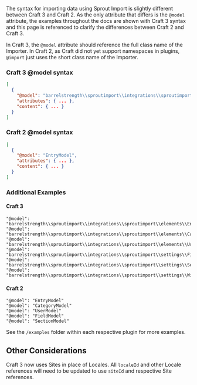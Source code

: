 The syntax for importing data using Sprout Import is slightly different between Craft 3 and Craft 2. As the only attribute that differs is the `@model` attribute, the examples throughout the docs are shown with Craft 3 syntax and this page is referenced to clarify the differences between Craft 2 and Craft 3. 

In Craft 3, the `@model` attribute should reference the full class name of the Importer. In Craft 2, as Craft did not yet support namespaces in plugins, `@import` just uses the short class name of the Importer.

### Craft 3 @model syntax

``` json
[
  {
    "@model": "barrelstrength\\sproutimport\\integrations\\sproutimport\\elements\\Entry",
    "attributes": { ... },
    "content": { ... }
  }
]
```

### Craft 2 @model syntax

``` json
[
  {
    "@model": "EntryModel",
    "attributes": { ... },
    "content": { ... }
  }
]
```

### Additional Examples

#### Craft 3

```
"@model": "barrelstrength\\sproutimport\\integrations\\sproutimport\\elements\\Entry"
"@model": "barrelstrength\\sproutimport\\integrations\\sproutimport\\elements\\Category"
"@model": "barrelstrength\\sproutimport\\integrations\\sproutimport\\elements\\User"
"@model": "barrelstrength\\sproutimport\\integrations\\sproutimport\\settings\\Field"
"@model": "barrelstrength\\sproutimport\\integrations\\sproutimport\\settings\\Section"
"@model": "barrelstrength\\sproutimport\\integrations\\sproutimport\\settings\\Widget"
```

#### Craft 2

```
"@model": "EntryModel"
"@model": "CategoryModel"
"@model": "UserModel"
"@model": "FieldModel"
"@model": "SectionModel"
```

See the `/examples` folder within each respective plugin for more examples.

## Other Considerations

Craft 3 now uses Sites in place of Locales. All `localeId` and other Locale references will need to be updated to use `siteId` and respective Site references.